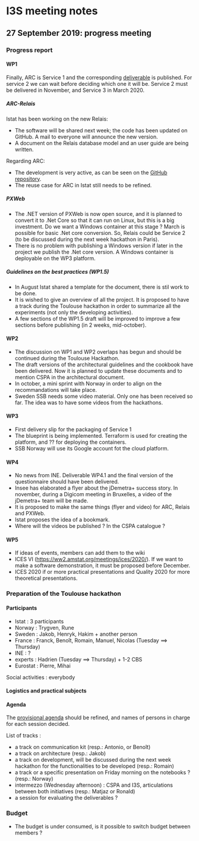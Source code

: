 # I3S meeting notes

## 27 September 2019: progress meeting


### Progress report

#### WP1

Finally, ARC is Service 1 and the corresponding [deliverable](https://ec.europa.eu/eurostat/cros/content/i3s-d121-service-1_en) is published. For service 2 we can wait before deciding which one it will be. Service 2 must be delivered in November, and Service 3 in March 2020.

##### ARC-Relais

Istat has been working on the new Relais:

* The software will be shared next week; the code has been updated on GitHub. A mail to everyone will announce the new version.
* A document on the Relais database model and an user guide are being written.

Regarding ARC:

* The development is very active, as can be seen on the [GitHub repository](https://github.com/InseeFr/ARC).
* The reuse case for ARC in Istat still needs to be refined.

##### PXWeb

* The .NET version of PXWeb is now open source, and it is planned to convert it to .Net Core so that it can run on Linux, but this is a big investment. Do we want a Windows container at this stage ? March is possible for basic .Net core conversion. So, Relais could be Service 2 (to be discussed during the next week hackathon in Paris).
* There is no problem with publishing a Windows version if later in the project we publish the .Net core version.
A Windows container is deployable on the WP3 platform.


##### Guidelines on the best practices (WP1.5)

* In August Istat shared a template for the document, there is stil work to be done.
* It is wished to give an overview of all the project. It is proposed to have a track during the Toulouse hackathon in order to summarize all the experiments (not only the developing activities).
* A few sections of the WP1.5 draft will be improved to improve a few sections before publishing (in 2 weeks, mid-october).

#### WP2

* The discussion on WP1 and WP2 overlaps has begun and should be continued during the Toulouse Hackathon.
* The draft versions of the architectural guidelines and the cookbook have been delivered. Now it is planned to update these documents and to mention CSPA in the architectural document.
* In october, a mini sprint with Norway in order to align on the recommandations will take place.
* Sweden SSB needs some video material. Only one has been received so far. The idea was to have some videos from the hackathons.

#### WP3

* First delivery slip for the packaging of Service 1
* The blueprint is being implemented. Terraform is used for creating the platform, and ?? for deploying the containers.
* SSB Norway will use its Google account fot the cloud platform.

#### WP4

* No news from INE. Deliverable WP4.1 and the final version of the questionnaire should have been delivered.
* Insee has elaborated a flyer about the jDemetra+ success story. In november, during a Digicom meeting in Bruxelles, a video of the jDemetra+ team will be made.
* It is proposed to make the same things (flyer and video) for ARC, Relais and PXWeb.
* Istat proposes the idea of a bookmark.
* Where will the videos be published ? In the CSPA catalogue ?

#### WP5

* If ideas of events, members can add them to the wiki
* ICES VI (https://ww2.amstat.org/meetings/ices/2020/). If we want to make a software demonstration, it must be proposed before December.
* ICES 2020 if or more practical presentations and Quality 2020 for more theoretical presentations.

### Preparation of the Toulouse hackathon

#### Participants

* Istat : 3 participants
* Norway : Trygven, Rune
* Sweden : Jakob, Henryk, Hakim + another person
* France : Franck, Benoît, Romain, Manuel, Nicolas (Tuesday ==> Thursday)
* INE : ?
* experts : Hadrien (Tuesday ==> Thursday) + 1-2 CBS
* Eurostat : Pierre, Mihai

Social activities : everybody

#### Logistics and practical subjects



#### Agenda

The [provisional agenda](../toulouse-hackathon/agenda.md) should be refined, and names of persons in charge for each session decided.

List of tracks :
* a track on communication kit (resp.: Antonio, or Benoît)
* a track on architecture (resp.:  Jakob)
* a track on development, will be discussed during the next week hackathon for the functionalities to be developed (resp.:  Romain)
* a track or a specific presentation on Friday morning on the notebooks ? (resp.: Norway)
* intermezzo (Wednesday afternoon) : CSPA and I3S, articulations between both initiatives (resp.: Matjaz or Ronald)
* a session for evaluating the deliverables ?

### Budget

* The budget is under consumed, is it possible to switch budget between members ?
